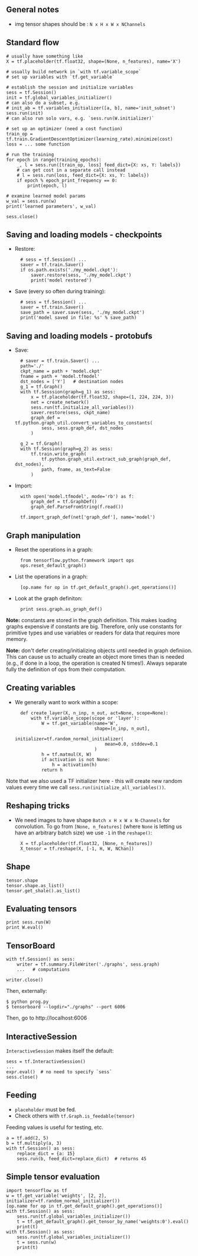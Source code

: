 
## General notes

* img tensor shapes should be : `N x H x W x NChannels`

## Standard flow

    # usually have something like
    X = tf.placeholder(tf.float32, shape=(None, n_features), name='X')

    # usually build network in `with tf.variable_scope`
    # set up variables with `tf.get_variable`

    # establish the session and initialize variables
    sess = tf.Session()
    init = tf.global_variables_initializer()
    # can also do a subset, e.g.
    # init_ab = tf.variables_initializer([a, b], name='init_subset')
    sess.run(init)
    # can also run solo vars, e.g. `sess.run(W.initializer)`

    # set up an optimizer (need a cost function)
    train_op = tf.train.GradientDescentOptimizer(learning_rate).minimize(cost)
    loss = ... some function

    # run the training
    for epoch in range(training_epochs):
        _, l = sess.run([train_op, loss] feed_dict={X: xs, Y: labels})
        # can get cost in a separate call instead
        # l = sess.run(loss, feed_dict={X: xs, Y: labels})
        if epoch % epoch_print_frequency == 0:
            print(epoch, l)

    # examine learned model params
    w_val = sess.run(w)
    print('learned parameters', w_val)

    sess.close()

## Saving and loading models - checkpoints

* Restore:

        # sess = tf.Session() ...
        saver = tf.train.Saver()
        if os.path.exists('./my_model.ckpt'):
            saver.restore(sess, './my_model.ckpt')
            print('model restored')

* Save (every so often during training):

        # sess = tf.Session() ...
        saver = tf.train.Saver()
        save_path = saver.save(sess, './my_model.ckpt')
        print('model saved in file: %s' % save_path)

## Saving and loading models - protobufs

* Save:

        # saver = tf.train.Saver() ...
        path='./'
        ckpt_name = path + 'model.ckpt'
        fname = path + 'model.tfmodel'
        dst_nodes = ['Y']   # destination nodes
        g_1 = tf.Graph()
        with tf.Sesssion(graph=g_1) as sess:
            x = tf.placeholder(tf.float32, shape=(1, 224, 224, 3))
            net = create_network()
            sess.run(tf.initialize_all_variables())
            saver.restore(sess, ckpt_name)
            graph_def = tf.python.graph_util.convert_variables_to_constants(
                sess, sess.graph_def, dst_nodes
            )
        
        g_2 = tf.Graph()
        with tf.Session(graph=g_2) as sess:
            tf.train.write_graph(
                tf.python.graph_util.extract_sub_graph(graph_def, dst_nodes),
                path, fname, as_text=False
            )

* Import:

        with open('model.tfmodel', mode='rb') as f:
            graph_def = tf.GraphDef()
            graph_def.ParseFromString(f.read())
        
        tf.import_graph_def(net['graph_def'], name='model')

## Graph manipulation

* Reset the operations in a graph:

        from tensorflow.python.framework import ops
        ops.reset_default_graph()

* List the operations in a graph:

        [op.name for op in tf.get_default_graph().get_operations()]

* Look at the graph definiton:

        print sess.graph.as_graph_def()

**Note:** constants are stored in the graph definition. This makes loading
graphs expensive if constants are big. Therefore, only use constants for
primitive types and use variables or readers for data that requires more
memory.

**Note:** don't defer creating/initializing objects until needed in graph
definiion. This can cause us to actually create an object more times than
is needed (e.g., if done in a loop, the operation is created N times!).
Always separate fully the definition of ops from their computation.

## Creating variables

* We generally want to work within a scope:

        def create_layer(X, n_inp, n_out, act=None, scope=None):
            with tf.variable_scope(scope or 'layer'):
                W = tf.get_variable(name='W',
                                    shape=[n_inp, n_out],
                                    initializer=tf.random_normal_initializer(
                                        mean=0.0, stddev=0.1
                                    )
                h = tf.matmul(X, W)
                if activation is not None:
                    h = activation(h)
                return h

Note that we also used a TF initializer here - this will create new random
values every time we call `sess.run(initialize_all_variables())`.

## Reshaping tricks

* We need images to have shape `Batch x H x W x N-Channels` for convolution.
To go from `[None, n_features]` (where `None` is letting us have an arbitrary
batch size) we use `-1` in the `reshape()`:

        X = tf.placeholder(tf.float32, [None, n_features])
        X_tensor = tf.reshape(X, [-1, H, W, NChan])

## Shape

    tensor.shape
    tensor.shape.as_list()
    tensor.get_shale().as_list()

## Evaluating tensors

    print sess.run(W)
    print W.eval()

## TensorBoard

    with tf.Session() as sess:
        writer = tf.summary.FileWriter('./graphs', sess.graph)
        ...   # computations
    
    writer.close()

Then, externally:

    $ python prog.py
    $ tensorboard --logdir="./graphs" --port 6006

Then, go to http://localhost:6006

## InteractiveSession

`InteractiveSession` makes itself the default:

    sess = tf.InteractiveSession()
    ...
    expr.eval()  # no need to specify `sess`
    sess.close()

## Feeding

* `placeholder` must be fed.
* Check others with `tf.Graph.is_feedable(tensor)`

Feeding values is useful for testing, etc.

    a = tf.add(2, 5)
    b = tf.multiply(a, 3)
    with tf.Session() as sess:
        replace_dict = {a: 15}
        sess.run(b, feed_dict=replace_dict)  # returns 45

## Simple tensor evaluation

    import tensorflow as tf
    w = tf.get_variable('weights', [2, 2], initializer=tf.random_normal_initializer())
    [op.name for op in tf.get_default_graph().get_operations()]
    with tf.Session() as sess:
        sess.run(tf.global_variables_initializer())
        t = tf.get_default_graph().get_tensor_by_name('weights:0').eval()
        print(t)
    with tf.Session() as sess:
        sess.run(tf.global_variables_initializer())
        t = sess.run(w)
        print(t)
